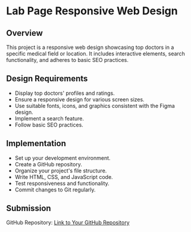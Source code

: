 # Lab Page Responsive Web Design

## Overview

This project is a responsive web design showcasing top doctors in a specific medical field or location. It includes interactive elements, search functionality, and adheres to basic SEO practices.

## Design Requirements

- Display top doctors' profiles and ratings.
- Ensure a responsive design for various screen sizes.
- Use suitable fonts, icons, and graphics consistent with the Figma design.
- Implement a search feature.
- Follow basic SEO practices.

## Implementation

- Set up your development environment.
- Create a GitHub repository.
- Organize your project's file structure.
- Write HTML, CSS, and JavaScript code.
- Test responsiveness and functionality.
- Commit changes to Git regularly.

## Submission

GitHub Repository: [Link to Your GitHub Repository](https://github.com/jainabhishek-Full-Stack-Developer/not_in_line.git)
